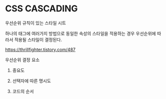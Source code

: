 # CSS CASCADING

우선순위 규칙이 있는 스타일 시트

하나의 태그에 여러가지 방법으로 동일한 속성의 스타일을 적용하는 경우 우선순위에 따라서 적용될 스타일이 결정된다.

https://thrillfighter.tistory.com/487



우선순위 결정 요소

1) 중요도

2) 선택자에 따른 명시도

3) 코드의 순서

